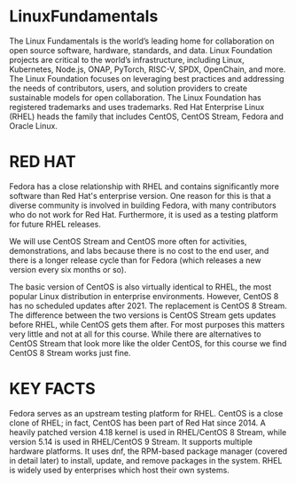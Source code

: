 # LinuxFundamentals
The Linux Fundamentals is the world’s leading home for collaboration on open source software, hardware, standards, and data. Linux Foundation projects are critical to the world’s infrastructure, including Linux, Kubernetes, Node.js, ONAP, PyTorch, RISC-V, SPDX, OpenChain, and more. The Linux Foundation focuses on leveraging best practices and addressing the needs of contributors, users, and solution providers to create sustainable models for open collaboration. The Linux Foundation has registered trademarks and uses trademarks. 
Red Hat Enterprise Linux (RHEL) heads the family that includes CentOS, CentOS Stream, Fedora and Oracle Linux.
# RED HAT
Fedora has a close relationship with RHEL and contains significantly more software than Red Hat's enterprise version. One reason for this is that a diverse community is involved in building Fedora, with many contributors who do not work for Red Hat. Furthermore, it is used as a testing platform for future RHEL releases.

We will use CentOS Stream and CentOS more often for activities, demonstrations, and labs because there is no cost to the end user, and there is a longer release cycle than for Fedora (which releases a new version every six months or so).

The basic version of CentOS is also virtually identical to RHEL, the most popular Linux distribution in enterprise environments. However, CentOS 8 has no scheduled updates after 2021. The replacement is CentOS 8 Stream. The difference between the two versions is CentOS Stream gets updates before RHEL, while CentOS gets them after. For most purposes this matters very little and not at all for this course. While there are alternatives to CentOS Stream that look more like the older CentOS, for this course we find CentOS 8 Stream works just fine.

# KEY FACTS
Fedora serves as an upstream testing platform for RHEL.
CentOS is a close clone of RHEL; in fact, CentOS has been part of Red Hat since 2014.
A heavily patched version 4.18 kernel is used in RHEL/CentOS 8 Stream, while version 5.14 is used in RHEL/CentOS 9 Stream.
It supports multiple hardware platforms.
It uses dnf, the RPM-based package manager (covered in detail later) to install, update, and remove packages in the system.
RHEL is widely used by enterprises which host their own systems.
